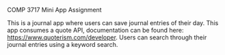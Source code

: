 COMP 3717 Mini App Assignment

This is a journal app where users can save journal entries of their day. This app consumes a quote API, documentation can be found here: https://www.quoterism.com/developer. Users can search through their journal entries using a keyword search. 